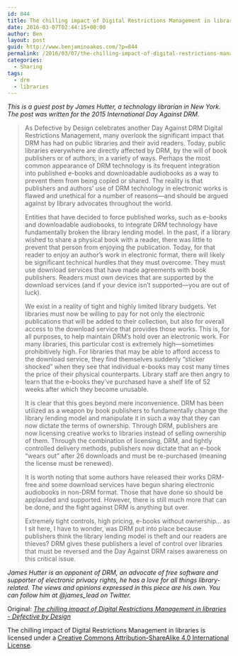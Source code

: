 ```yaml
---
id: 844
title: The chilling impact of Digital Restrictions Management in libraries
date: 2016-03-07T02:44:15+00:00
author: Ben
layout: post
guid: http://www.benjaminoakes.com/?p=844
permalink: /2016/03/07/the-chilling-impact-of-digital-restrictions-management-in-libraries/
categories:
  - Sharing
tags:
  - drm
  - libraries
---
```

_This is a guest post by James Hutter, a technology librarian in New York. The post was written for the 2015 International Day Against DRM._

> As Defective by Design celebrates another Day Against DRM Digital Restrictions Management, many overlook the significant impact that DRM has had on public libraries and their avid readers. Today, public libraries everywhere are directly affected by DRM, by the will of book publishers or of authors, in a variety of ways. Perhaps the most common appearance of DRM technology is its frequent integration into published e-books and downloadable audiobooks as a way to prevent them from being copied or shared. The reality is that publishers and authors&#8217; use of DRM technology in electronic works is flawed and unethical for a number of reasons—and should be argued against by library advocates throughout the world.
> 
> Entities that have decided to force published works, such as e-books and downloadable audiobooks, to integrate DRM technology have fundamentally broken the library lending model. In the past, if a library wished to share a physical book with a reader, there was little to prevent that person from enjoying the publication. Today, for that reader to enjoy an author&#8217;s work in electronic format, there will likely be significant technical hurdles that they must overcome. They must use download services that have made agreements with book publishers. Readers must own devices that are supported by the download services (and if your device isn&#8217;t supported—you are out of luck).
> 
> We exist in a reality of tight and highly limited library budgets. Yet libraries must now be willing to pay for not only the electronic publications that will be added to their collection, but also for overall access to the download service that provides those works. This is, for all purposes, to help maintain DRM&#8217;s hold over an electronic work. For many libraries, this particular cost is extremely high—sometimes prohibitively high. For libraries that may be able to afford access to the download service, they find themselves suddenly &#8220;sticker shocked&#8221; when they see that individual e-books may cost many times the price of their physical counterparts. Library staff are then angry to learn that the e-books they&#8217;ve purchased have a shelf life of 52 weeks after which they become unusable.
> 
> It is clear that this goes beyond mere inconvenience. DRM has been utilized as a weapon by book publishers to fundamentally change the library lending model and manipulate it in such a way that they can now dictate the terms of ownership. Through DRM, publishers are now licensing creative works to libraries instead of selling ownership of them. Through the combination of licensing, DRM, and tightly controlled delivery methods, publishers now dictate that an e-book &#8220;wears out&#8221; after 26 downloads and must be re-purchased (meaning the license must be renewed).
> 
> It is worth noting that some authors have released their works DRM-free and some download services have begun sharing electronic audiobooks in non-DRM format. Those that have done so should be applauded and supported. However, there is still much more that can be done, and the fight against DRM is anything but over.
> 
> Extremely tight controls, high pricing, e-books without ownership… as I sit here, I have to wonder, was DRM put into place because publishers think the library lending model is theft and our readers are thieves? DRM gives these publishers a level of control over libraries that must be reversed and the Day Against DRM raises awareness on this critical issue.

_James Hutter is an opponent of DRM, an advocate of free software and supporter of electronic privacy rights, he has a love for all things library-related. The views and opinions expressed in this piece are his own. You can follow him at @james_lead on Twitter._

Original: _[The chilling impact of Digital Restrictions Management in libraries - Defective by Design](http://www.defectivebydesign.org/drm-in-libraries)_

The chilling impact of Digital Restrictions Management in libraries is licensed under a [Creative Commons Attribution-ShareAlike 4.0 International License](http://creativecommons.org/licenses/by-sa/4.0/).